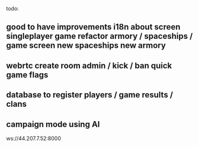 todo:

good to have improvements
    i18n
    about screen
    singleplayer game
    refactor armory / spaceships / game screen
    new spaceships
    new armory
----
webrtc
    create room
    admin / kick / ban
    quick game
    flags
-----
database to register players / game results / clans
-----
campaign mode using AI
-----

ws://44.207.7.52:8000